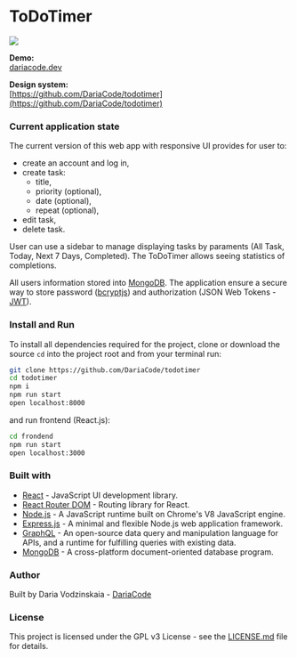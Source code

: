 # ToDoTimer
![](img/intro16_9.gif)

**Demo:**  
[dariacode.dev](https://dariacode.dev/projects/todotimer/)

**Design system:**  
[https://github.com/DariaCode/todotimer](https://github.com/DariaCode/todotimer)

### Current application state

The current version of this web app with responsive UI provides for user to: 
- create an account and log in,
- create task:
  - title,
  - priority (optional),
  - date (optional),
  - repeat (optional),
- edit task, 
- delete task.

User can use a sidebar to manage displaying tasks by paraments (All Task, Today, Next 7 Days, Completed). The ToDoTimer allows seeing statistics of completions. 

All users information stored into [MongoDB](https://www.mongodb.com/). The application ensure a secure way to store password ([bcryptjs](https://www.npmjs.com/package/bcryptjs)) and  authorization (JSON Web Tokens - [JWT](https://jwt.io/)).

### Install and Run

To install all dependencies required for the project, clone or download the source `cd` into the project root and from your terminal run:

```bash
git clone https://github.com/DariaCode/todotimer
cd todotimer
npm i
npm run start
open localhost:8000
```
and run frontend (React.js):
```bash
cd frondend
npm run start
open localhost:3000
```

### Built with

- [React](https://reactjs.org/) - JavaScript UI development library.
- [React Router DOM](https://reacttraining.com/react-router/web/guides/quick-start) - Routing library for React.
- [Node.js](https://nodejs.org/en/) - A JavaScript runtime built on Chrome's V8 JavaScript engine.
- [Express.js](https://expressjs.com/) - A minimal and flexible Node.js web application framework.
- [GraphQL](https://graphql.org/) - An open-source data query and manipulation language for APIs, and a runtime for fulfilling queries with existing data.
- [MongoDB](https://www.mongodb.com/) - A cross-platform document-oriented database program.

### Author

Built by Daria Vodzinskaia - [DariaCode](https://dariacode.dev)

### License

This project is licensed under the GPL v3 License - see the [LICENSE.md](https://github.com/DariaCode/todotimer/blob/master/LICENSE) file for details.
